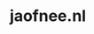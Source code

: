 ---
layout: post
title:  "jaofnee.nl"
internal_url:  "/dutchgov/jaofnee.nl.html"
categories: dutchgov
---